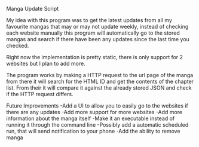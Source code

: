 Manga Update Script

My idea with this program was to get the latest updates from all my favourite mangas that may or may not update weekly, 
instead of checking each website manually this program will automatically go to the stored mangas and search if there 
have been any updates since the last time you checked.

Right now the implementation is pretty static, there is only support for 2 websites but I plan to add more. 

The program works by making a HTTP request to the url page of the manga from there it will search for the HTML ID and get
the contents of the chapter list. From their it will compare it against the already stored JSON and check if the HTTP 
request differs.

Future Improvements
  -Add a UI to allow you to easily go to the websites if there are any updates
  -Add more support for more websites
  -Add more information about the manga itself
  -Make it an executable instead of running it through the command line
  -Possibly add a automatic scheduled run, that will send notification to your 
    phone
  -Add the ability to remove manga
  
